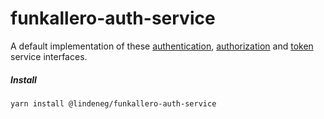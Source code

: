 # funkallero-auth-service

A default implementation of these [authentication](https://github.com/Lindeneg/funkallero/blob/master/packages/funkallero-core/src/service/authentication-service.ts), [authorization](https://github.com/Lindeneg/funkallero/blob/master/packages/funkallero-core/src/service/authorization-service.ts) and [token](https://github.com/Lindeneg/funkallero/blob/master/packages/funkallero-core/src/service/token-service.ts) service interfaces.

##### Install

`yarn install @lindeneg/funkallero-auth-service`
